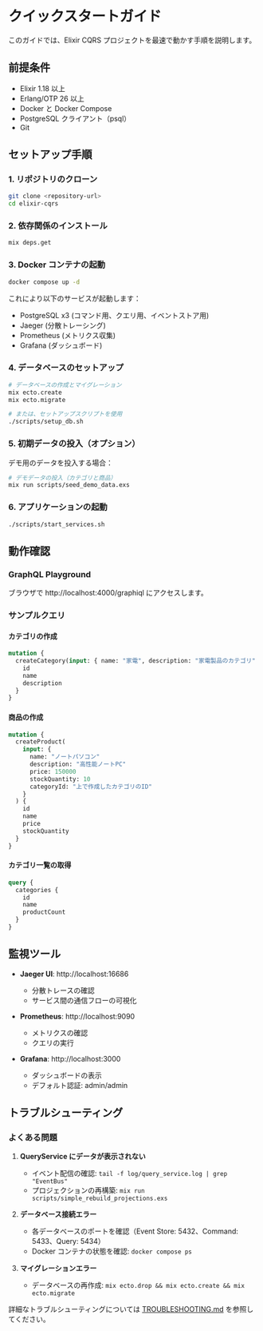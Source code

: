 # クイックスタートガイド

このガイドでは、Elixir CQRS プロジェクトを最速で動かす手順を説明します。

## 前提条件

- Elixir 1.18 以上
- Erlang/OTP 26 以上
- Docker と Docker Compose
- PostgreSQL クライアント（psql）
- Git

## セットアップ手順

### 1. リポジトリのクローン

```bash
git clone <repository-url>
cd elixir-cqrs
```

### 2. 依存関係のインストール

```bash
mix deps.get
```

### 3. Docker コンテナの起動

```bash
docker compose up -d
```

これにより以下のサービスが起動します：

- PostgreSQL x3 (コマンド用、クエリ用、イベントストア用)
- Jaeger (分散トレーシング)
- Prometheus (メトリクス収集)
- Grafana (ダッシュボード)

### 4. データベースのセットアップ

```bash
# データベースの作成とマイグレーション
mix ecto.create
mix ecto.migrate

# または、セットアップスクリプトを使用
./scripts/setup_db.sh
```

### 5. 初期データの投入（オプション）

デモ用のデータを投入する場合：

```bash
# デモデータの投入（カテゴリと商品）
mix run scripts/seed_demo_data.exs
```

### 6. アプリケーションの起動

```bash
./scripts/start_services.sh
```

## 動作確認

### GraphQL Playground

ブラウザで http://localhost:4000/graphiql にアクセスします。

### サンプルクエリ

#### カテゴリの作成

```graphql
mutation {
  createCategory(input: { name: "家電", description: "家電製品のカテゴリ" }) {
    id
    name
    description
  }
}
```

#### 商品の作成

```graphql
mutation {
  createProduct(
    input: {
      name: "ノートパソコン"
      description: "高性能ノートPC"
      price: 150000
      stockQuantity: 10
      categoryId: "上で作成したカテゴリのID"
    }
  ) {
    id
    name
    price
    stockQuantity
  }
}
```

#### カテゴリ一覧の取得

```graphql
query {
  categories {
    id
    name
    productCount
  }
}
```

## 監視ツール

- **Jaeger UI**: http://localhost:16686

  - 分散トレースの確認
  - サービス間の通信フローの可視化

- **Prometheus**: http://localhost:9090

  - メトリクスの確認
  - クエリの実行

- **Grafana**: http://localhost:3000
  - ダッシュボードの表示
  - デフォルト認証: admin/admin

## トラブルシューティング

### よくある問題

1. **QueryService にデータが表示されない**
   - イベント配信の確認: `tail -f log/query_service.log | grep "EventBus"`
   - プロジェクションの再構築: `mix run scripts/simple_rebuild_projections.exs`

2. **データベース接続エラー**
   - 各データベースのポートを確認（Event Store: 5432、Command: 5433、Query: 5434）
   - Docker コンテナの状態を確認: `docker compose ps`

3. **マイグレーションエラー**
   - データベースの再作成: `mix ecto.drop && mix ecto.create && mix ecto.migrate`

詳細なトラブルシューティングについては [TROUBLESHOOTING.md](TROUBLESHOOTING.md) を参照してください。
